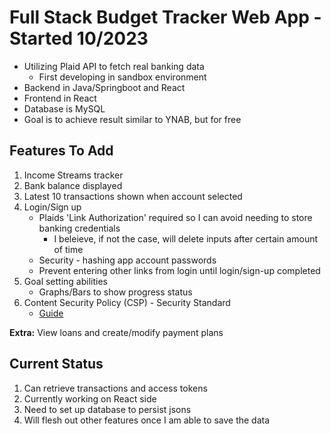 # Full Stack Budget Tracker Web App - Started 10/2023
  * Utilizing Plaid API to fetch real banking data
      * First developing in sandbox environment
  * Backend in Java/Springboot and React
  * Frontend in React
  * Database is MySQL
  * Goal is to achieve result similar to YNAB, but for free

## Features To Add
1. Income Streams tracker
2. Bank balance displayed
3. Latest 10 transactions shown when account selected
4. Login/Sign up
    * Plaids 'Link Authorization' required so I can avoid needing to store banking credentials
       * I beleieve, if not the case, will delete inputs after certain amount of time
    * Security - hashing app account passwords
    * Prevent entering other links from login until login/sign-up completed
5. Goal setting abilities
    * Graphs/Bars to show progress status
6. Content Security Policy (CSP) - Security Standard
    * [Guide](https://www.stackhawk.com/blog/spring-content-security-policy-guide-what-it-is-and-how-to-enable-it/#:~:text=Luckily%2C%20it's%20pretty%20simple%20to,a%20configuration%20that%20enables%20CSP.)
  
**Extra:** View loans and create/modify payment plans
  

## Current Status
1. Can retrieve transactions and access tokens
2. Currently working on React side
3. Need to set up database to persist jsons
4. Will flesh out other features once I am able to save the data
